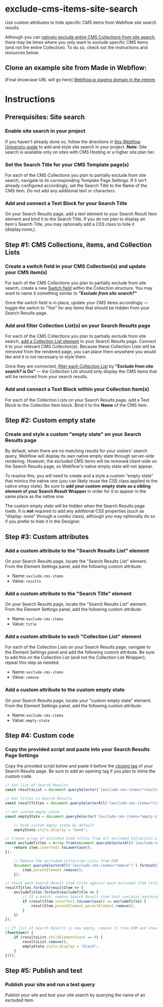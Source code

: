 # exclude-cms-items-site-search
Use custom attributes to hide specific CMS items from Webflow site search results.

Although you can [natively exclude entire CMS Collections from site search](https://university.webflow.com/lesson/site-search#excluding-collection-pages), there may be times where you only want to exclude specific CMS items (and not the entire Collection). To do so, check out the instructions and resources below.

## Clone an example site from Made in Webflow:
[Final showcase URL will go here]
[Webflow.io staging domain in the interim](https://exclude-cms-items-from-site-search.webflow.io/)

# Instructions
## Prerequisites: Site search
### Enable site search in your project
If you haven't already done so, follow the directions in [this Webflow University guide](https://university.webflow.com/lesson/site-search) to add and style site search in your project. **Note:** Site search is available only on sites with CMS Hosting or a higher site plan tier.
### Set the Search Title for your CMS Template page(s)
For each of the CMS Collections you plan to partially exclude from site search, navigate to its corresponding Template Page Settings. If it isn't already configured accordingly, set the Search Title to the Name of the CMS item. Do not add any additional text or characters.

### Add and connect a Text Block for your Search Title
On your Search Results page, add a text element to your Search Result Item element and bind it to the Search Title. If you do not plan to display an item's Search Title, you may optionally add a CSS class to hide it (display:none;).

## Step #1: CMS Collections, items, and Collection Lists
### Create a switch field in your CMS Collection(s) and update your CMS item(s)
For each of the CMS Collections you plan to partially exclude from site search, create a new [Switch field](https://university.webflow.com/lesson/switch-field) within the Collection structure. You may want to name it something similar to ***"Exclude from site search?"***

Once the switch field is in place, update your CMS items accordingly — toggle the switch to "Yes" for any items that should be hidden from your Search Results page.
### Add and filter Collection List(s) on your Search Results page
For each of the CMS Collections you plan to partially exclude from site search, [add a Collection List element](https://university.webflow.com/lesson/collection-list#how-to-add-a-collection-list) to your Search Results page. Connect it to your relevant CMS Collection(s). Because these Collection Lists will be removed from the rendered page, you can place them anywhere you would like and it is not necessary to style them.

Once they are connected, [filter each Collection List](https://university.webflow.com/lesson/filter-collection-lists) by **"Exclude from site search? is On"** — the Collection List should only display the CMS items that will be removed from your search results.
### Add and connect a Text Block within your Collection Item(s)
For each of the Collection Lists on your Search Results page, add a Text Block to the Collection Item block. Bind it to the **Name** of the CMS item.

## Step #2: Custom empty state
### Create and style a custom "empty state" on your Search Results page
By default, when there are no matching results for your visitors' search query, Webflow will display its own native empty state through server-side rendering. However, the excluded CMS items will be removed client-side on the Search Results page, so Webflow's native empty state will not appear.

To resolve this, you will need to create and a style a custom "empty state" that mimics the native one (you can likely reuse the CSS class applied to the native empy state). Be sure to **add your custom empty state as a sibling element of your Search Result Wrapper** in order for it to appear in the same place as the native one.

The custom empty state will be hidden when the Search Results page loads. It is **not** required to add any additional CSS properties (such as "display: none" through a combo class), although you may optionally do so if you prefer to hide it in the Designer.

## Step #3: Custom attributes
### Add a custom attribute to the "Search Results List" element
On your Search Results page, locate the "Search Results List" element. From the Element Settings panel, add the following custom attribute:
- Name: `exclude-cms-items`
- Value: `results`

### Add a custom attribute to the "Search Title" element
On your Search Results page, locate the "Search Results List" element. From the Element Settings panel, add the following custom attribute:
- Name: `exclude-cms-items`
- Value: `title`

### Add a custom attribute to each "Collection List" element
For each of the Collection Lists on your Search Results page, navigate to the Element Settings panel and add the following custom attribute. Be sure to add this on the Collection List (and not the Collection List Wrapper); repeat this step as needed.
- Name: `exclude-cms-items`
- Value: `remove`

### Add a custom attribute to the custom empty state
On your Search Results page, locate your "custom empty state" element. From the Element Settings panel, add the following custom attribute:
- Name: `exclude-cms-items`
- Value: `empty-state`

## Step #4: Custom code
### Copy the provided script and paste into your Search Results Page Settings
Copy the provided script below and paste it before the [closing </body> tag](https://university.webflow.com/lesson/custom-code-in-the-head-and-body-tags-wf#before-the-%3C/body%3E-tag) of your Search Results page. Be sure to add an opening <script> and closing </script> tag if you plan to inline the custom code.

```javascript
// Get list of Search Results
const resultsList = document.querySelector('[exclude-cms-items="results"]');

// Get titles in Search Results
const resultTitles = document.querySelectorAll('[exclude-cms-items="title"]');

// Get custom empty state
const emptyState = document.querySelector('[exclude-cms-items="empty-state"]');

    // Hide custom empty state by default
    emptyState.style.display = "none";

// Create array of excluded item titles from all excluded Collection Lists
const excludeTitles = Array.from(document.querySelectorAll('[exclude-cms-items="remove"]')).map((item)=> {
    return item.innerText.toLowerCase();
});

    // Remove the excluded Collection Lists from DOM
    document.querySelectorAll('[exclude-cms-items="remove"]').forEach(item => {
        item.parentElement.remove();
    });

// Check each Search Result item title against each excluded item title
resultTitles.forEach(resultItem => {
    excludeTitles.forEach(excludeTitle => {
        // If a match, remove Search Result item that contains matching title
        if (resultItem.innerText.toLowerCase() == excludeTitle) {
            resultItem.parentElement.parentElement.remove();
        }
    })
});

// If list of Search Results is now empty, remove it from DOM and show custom empty state
(function() {
    if (resultsList.childElementCount == 0) {
        resultsList.remove();
        emptyState.style.display = "block";
    }
})();
```

## Step #5: Publish and test
### Publish your site and run a test query
Publish your site and test your site search by querying the name of an excluded item.
